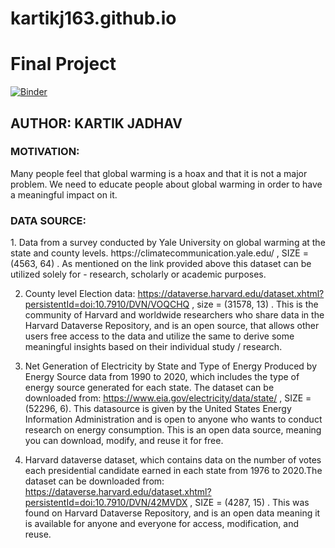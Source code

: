 # kartikj163.github.io

<h1> Final Project </h1>

[![Binder](https://mybinder.org/badge_logo.svg)](https://mybinder.org/v2/gh/kartikj163/kartikj163.github.io/master?labpath=Jadhav-Kartik-Final-Project-Part2.ipynb)

<h2> AUTHOR: KARTIK JADHAV </h2> 

<h3>MOTIVATION:</h3>
Many people feel that global warming is a hoax and that it is not a major problem. We need to educate people about global warming in order to have a meaningful impact on it.

<h3>DATA SOURCE:</h3>
1. Data from a survey conducted by Yale University on global warming at the state and county levels. https://climatecommunication.yale.edu/ , SIZE = (4563, 64) . As mentioned on the link provided above this dataset can be utilized solely for - research, scholarly or academic purposes.

2. County level Election data: https://dataverse.harvard.edu/dataset.xhtml?persistentId=doi:10.7910/DVN/VOQCHQ , size = (31578, 13) . This is the community of Harvard and worldwide researchers who share data in the Harvard Dataverse Repository, and is an open source, that allows other users free access to the data and utilize the same to derive some meaningful insights based on their individual study / research.

3. Net Generation of Electricity by State and Type of Energy Produced by Energy Source data from 1990 to 2020, which includes the type of energy source generated for each state. The dataset can be downloaded from: https://www.eia.gov/electricity/data/state/ , SIZE = (52296, 6). This datasource is given by the United States Energy Information Administration and is open to anyone who wants to conduct research on energy consumption. This is an open data source, meaning you can download, modify, and reuse it for free.

4. Harvard dataverse dataset, which contains data on the number of votes each presidential candidate earned in each state from 1976 to 2020.The dataset can be downloaded from: https://dataverse.harvard.edu/dataset.xhtml?persistentId=doi:10.7910/DVN/42MVDX , SIZE = (4287, 15) . This was found on Harvard Dataverse Repository, and is an open data meaning it is available for anyone and everyone for access, modification, and reuse.
